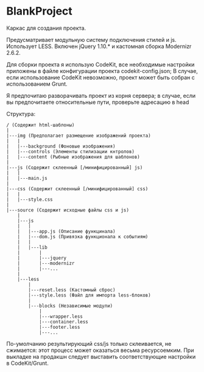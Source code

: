 BlankProject
============

Каркас для создания проекта.

Предусматривает модульную систему подключения стилей и js.
Использует LESS.
Включен jQuery 1.10.* и кастомная сборка Modernizr 2.6.2.

Для сборки проекта я использую CodeKit, все необходимые настройки приложены в файле конфигурации проекта codekit-config.json;
В случае, если использование CodeKit невозможно, проект может быть собран с использованием Grunt.

Я предпочитаю разворачивать проект из корня сервера; в случае, если вы предпочитаете относительные пути, проверьте адресацию в head

Структура:

	/ (Содержит html-шаблоны)
	|
	|---img (Предполагает размещение изображений проекта)
	|	|
	|	|---background (Фоновые изображения)
	|	|---controls (Элементы стилизации кнтролов)
	|	|---content (Рыбные изображения для шаблонов)
	|
	|---js (Содержит склеенный [/минифицированный] js)
	|	|
	|	|---main.js
	|
	|---css (Содержит склеенный [/минифицированный] css)
	|	|
	|	|---style.css
	|
	|---source (Содержит исходные файлы css и js)
		|
		|---js
		|	|
		|	|---app.js (Описание функцинала)
		|	|---dom.js (Привязка функционала к событиям)
		|	|
		|	|---lib
		|		|
		|		|---jquery
		|		|---modernizr
		|		|---...
		|
		|---less
			|
			|---reset.less (Кастомный сброс)
			|---style.less (Файл для импорта less-блоков)
			|
			|---blocks (Независимые модули)
				|
				|---wrapper.less
				|---container.less
				|---footer.less
				|---...

По-умолчанию результирующий css/js только склеивается, не сжимается: этот процесс может оказаться весьма ресурсоемким.
При выкладке на продакшн следует выставить соответствующие настройки в CodeKit/Grunt.